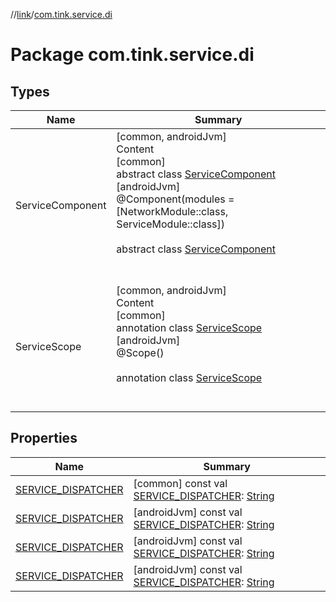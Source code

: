 //[link](../index.md)/[com.tink.service.di](index.md)



# Package com.tink.service.di  


## Types  
  
|  Name|  Summary| 
|---|---|
| <a name="com.tink.service.di/ServiceComponent///PointingToDeclaration/"></a>ServiceComponent| <a name="com.tink.service.di/ServiceComponent///PointingToDeclaration/"></a>[common, androidJvm]  <br>Content  <br>[common]  <br>abstract class [ServiceComponent]([common]-service-component/index.md)  <br>[androidJvm]  <br>@Component(modules = [NetworkModule::class, ServiceModule::class])  <br>  <br>abstract class [ServiceComponent]([android-jvm]-service-component/index.md)  <br><br><br>
| <a name="com.tink.service.di/ServiceScope///PointingToDeclaration/"></a>ServiceScope| <a name="com.tink.service.di/ServiceScope///PointingToDeclaration/"></a>[common, androidJvm]  <br>Content  <br>[common]  <br>annotation class [ServiceScope]([common]-service-scope/index.md)  <br>[androidJvm]  <br>@Scope()  <br>  <br>annotation class [ServiceScope]([android-jvm]-service-scope/index.md)  <br><br><br>


## Properties  
  
|  Name|  Summary| 
|---|---|
| <a name="com.tink.service.di//SERVICE_DISPATCHER/#/PointingToDeclaration/"></a>[SERVICE_DISPATCHER](-s-e-r-v-i-c-e_-d-i-s-p-a-t-c-h-e-r.md)| <a name="com.tink.service.di//SERVICE_DISPATCHER/#/PointingToDeclaration/"></a> [common] const val [SERVICE_DISPATCHER](-s-e-r-v-i-c-e_-d-i-s-p-a-t-c-h-e-r.md): [String](https://kotlinlang.org/api/latest/jvm/stdlib/kotlin/-string/index.html)   <br>
| <a name="com.tink.service.di//SERVICE_DISPATCHER/#/PointingToDeclaration/"></a>[SERVICE_DISPATCHER](index.md#%5Bcom.tink.service.di%2F%2FSERVICE_DISPATCHER%2F%23%2FPointingToDeclaration%2F%5D%2FProperties%2F1854938400)| <a name="com.tink.service.di//SERVICE_DISPATCHER/#/PointingToDeclaration/"></a> [androidJvm] const val [SERVICE_DISPATCHER](index.md#%5Bcom.tink.service.di%2F%2FSERVICE_DISPATCHER%2F%23%2FPointingToDeclaration%2F%5D%2FProperties%2F1854938400): [String](https://kotlinlang.org/api/latest/jvm/stdlib/kotlin/-string/index.html)   <br>
| <a name="com.tink.service.di//SERVICE_DISPATCHER/#/PointingToDeclaration/"></a>[SERVICE_DISPATCHER](index.md#%5Bcom.tink.service.di%2F%2FSERVICE_DISPATCHER%2F%23%2FPointingToDeclaration%2F%5D%2FProperties%2F1854938400)| <a name="com.tink.service.di//SERVICE_DISPATCHER/#/PointingToDeclaration/"></a> [androidJvm] const val [SERVICE_DISPATCHER](index.md#%5Bcom.tink.service.di%2F%2FSERVICE_DISPATCHER%2F%23%2FPointingToDeclaration%2F%5D%2FProperties%2F1854938400): [String](https://kotlinlang.org/api/latest/jvm/stdlib/kotlin/-string/index.html)   <br>
| <a name="com.tink.service.di//SERVICE_DISPATCHER/#/PointingToDeclaration/"></a>[SERVICE_DISPATCHER](index.md#%5Bcom.tink.service.di%2F%2FSERVICE_DISPATCHER%2F%23%2FPointingToDeclaration%2F%5D%2FProperties%2F1854938400)| <a name="com.tink.service.di//SERVICE_DISPATCHER/#/PointingToDeclaration/"></a> [androidJvm] const val [SERVICE_DISPATCHER](index.md#%5Bcom.tink.service.di%2F%2FSERVICE_DISPATCHER%2F%23%2FPointingToDeclaration%2F%5D%2FProperties%2F1854938400): [String](https://kotlinlang.org/api/latest/jvm/stdlib/kotlin/-string/index.html)   <br>

